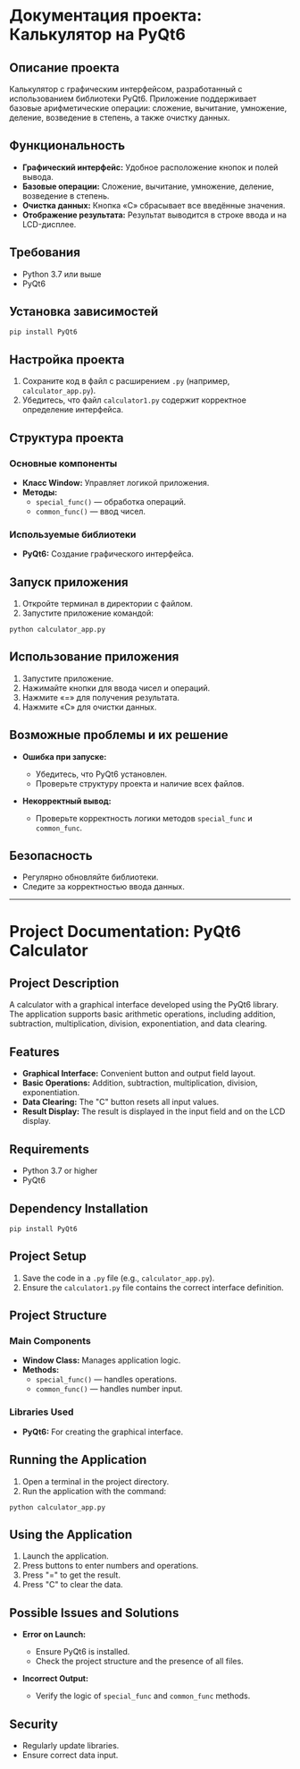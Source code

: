 # Документация проекта: Калькулятор на PyQt6

## Описание проекта
Калькулятор с графическим интерфейсом, разработанный с использованием библиотеки PyQt6. Приложение поддерживает базовые арифметические операции: сложение, вычитание, умножение, деление, возведение в степень, а также очистку данных.

## Функциональность
- **Графический интерфейс:** Удобное расположение кнопок и полей вывода.
- **Базовые операции:** Сложение, вычитание, умножение, деление, возведение в степень.
- **Очистка данных:** Кнопка «С» сбрасывает все введённые значения.
- **Отображение результата:** Результат выводится в строке ввода и на LCD-дисплее.

## Требования
- Python 3.7 или выше
- PyQt6

## Установка зависимостей
```
pip install PyQt6
```

## Настройка проекта
1. Сохраните код в файл с расширением `.py` (например, `calculator_app.py`).
2. Убедитесь, что файл `calculator1.py` содержит корректное определение интерфейса.

## Структура проекта
### Основные компоненты
- **Класс Window:** Управляет логикой приложения.
- **Методы:**
  - `special_func()` — обработка операций.
  - `common_func()` — ввод чисел.

### Используемые библиотеки
- **PyQt6:** Создание графического интерфейса.

## Запуск приложения
1. Откройте терминал в директории с файлом.
2. Запустите приложение командой:
```
python calculator_app.py
```

## Использование приложения
1. Запустите приложение.
2. Нажимайте кнопки для ввода чисел и операций.
3. Нажмите «=» для получения результата.
4. Нажмите «С» для очистки данных.

## Возможные проблемы и их решение
- **Ошибка при запуске:**
  - Убедитесь, что PyQt6 установлен.
  - Проверьте структуру проекта и наличие всех файлов.

- **Некорректный вывод:**
  - Проверьте корректность логики методов `special_func` и `common_func`.

## Безопасность
- Регулярно обновляйте библиотеки.
- Следите за корректностью ввода данных.

---

# Project Documentation: PyQt6 Calculator

## Project Description
A calculator with a graphical interface developed using the PyQt6 library. The application supports basic arithmetic operations, including addition, subtraction, multiplication, division, exponentiation, and data clearing.

## Features
- **Graphical Interface:** Convenient button and output field layout.
- **Basic Operations:** Addition, subtraction, multiplication, division, exponentiation.
- **Data Clearing:** The "C" button resets all input values.
- **Result Display:** The result is displayed in the input field and on the LCD display.

## Requirements
- Python 3.7 or higher
- PyQt6

## Dependency Installation
```
pip install PyQt6
```

## Project Setup
1. Save the code in a `.py` file (e.g., `calculator_app.py`).
2. Ensure the `calculator1.py` file contains the correct interface definition.

## Project Structure
### Main Components
- **Window Class:** Manages application logic.
- **Methods:**
  - `special_func()` — handles operations.
  - `common_func()` — handles number input.

### Libraries Used
- **PyQt6:** For creating the graphical interface.

## Running the Application
1. Open a terminal in the project directory.
2. Run the application with the command:
```
python calculator_app.py
```

## Using the Application
1. Launch the application.
2. Press buttons to enter numbers and operations.
3. Press "=" to get the result.
4. Press "C" to clear the data.

## Possible Issues and Solutions
- **Error on Launch:**
  - Ensure PyQt6 is installed.
  - Check the project structure and the presence of all files.

- **Incorrect Output:**
  - Verify the logic of `special_func` and `common_func` methods.

## Security
- Regularly update libraries.
- Ensure correct data input.

